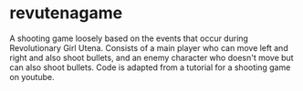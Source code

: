 # revutenagame

A shooting game loosely based on the events that occur during Revolutionary Girl Utena. Consists of a main player who can move left and right and also shoot bullets, and an enemy character who doesn't move but can also shoot bullets. Code is adapted from a tutorial for a shooting game on youtube.
